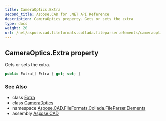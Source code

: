 ```yaml
---
title: CameraOptics.Extra
second_title: Aspose.CAD for .NET API Reference
description: CameraOptics property. Gets or sets the extra
type: docs
weight: 20
url: /net/aspose.cad.fileformats.collada.fileparser.elements/cameraoptics/extra/
---
```

## CameraOptics.Extra property

Gets or sets the extra.

```csharp
public Extra[] Extra { get; set; }
```

### See Also

* class [Extra](../../extra/)
* class [CameraOptics](../)
* namespace [Aspose.CAD.FileFormats.Collada.FileParser.Elements](../../cameraoptics/)
* assembly [Aspose.CAD](../../../)


